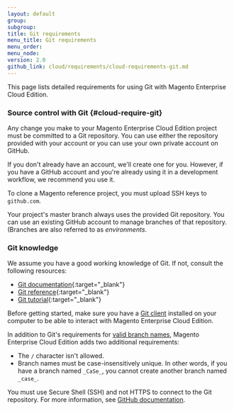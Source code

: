 ```yaml
---
layout: default
group:
subgroup:
title: Git requirements
menu_title: Git requirements
menu_order: 
menu_node:
version: 2.0
github_link: cloud/requirements/cloud-requirements-git.md
---
```


This page lists detailed requirements for using Git with Magento Enterprise Cloud Edition.

### Source control with Git {#cloud-require-git}
Any change you make to your Magento Enterprise Cloud Edition project must be committed to a Git repository. You can use either the repository provided with your account or you can use your own private account on GitHub.

If you don't already have an account, we'll create one for you. However, if you have a GitHub account and you're already using it in a development workflow, we recommend you use it.

To clone a Magento reference project, you must upload SSH keys to `github.com`.

<div class="bs-callout bs-callout-info" id="info">
  <p>Your project's master branch always uses the provided Git repository. You can use an existing GitHub account to manage branches of that repository. (Branches are also referred to as <em>environments</em>.</p>
</div>

### Git knowledge
We assume you have a good working knowledge of Git. If not, consult the following resources:

*	[Git documentation](https://git-scm.com/documentation){:target="_blank"}
*	[Git reference](https://git-scm.com/docs){:target="_blank"}
*	[Git tutorial](http://git-scm.com/docs/gittutorial){:target="_blank"}

Before getting started, make sure you have a <a href="https://git-scm.com/downloads" target="_blank">Git client</a> installed on your computer
to be able to interact with Magento Enterprise Cloud Edition.

<div class="bs-callout bs-callout-info" id="info">
  <p>In addition to Git's requirements for <a href="https://www.kernel.org/pub/software/scm/git/docs/git-check-ref-format.html">valid branch names</a>, Magento Enterprise Cloud Edition adds two additional requirements:</p>
  <ul><li>The <code>/</code> character isn't allowed.</li>
  	<li>Branch names must be case-insensitively unique. In other words, if you have a branch named <code>_CaSe_</code>, you cannot create another branch named <code>_case_</code>.</li></ul>
</div>

You must use Secure Shell (SSH) and not HTTPS to connect to the Git repository. For more information, see <a href="https://help.github.com/articles/generating-an-ssh-key" target="_blank">GitHub documentation</a>.
